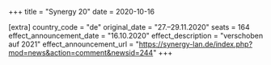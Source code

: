 +++
title = "Synergy 20"
date = 2020-10-16

[extra]
country_code = "de"
original_date = "27.–29.11.2020"
seats = 164
effect_announcement_date = "16.10.2020"
effect_description = "verschoben auf 2021"
effect_announcement_url = "https://synergy-lan.de/index.php?mod=news&action=comment&newsid=244"
+++
